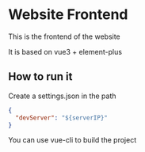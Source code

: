 # Website Frontend

This is the frontend of the website

It is based on vue3 + element-plus

## How to run it

Create a settings.json in the path

```json
{
  "devServer": "${serverIP}"
}
```

You can use vue-cli to build the project

